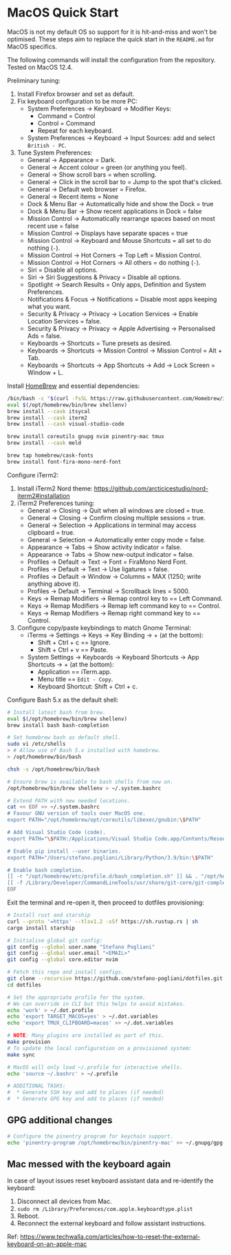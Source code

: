 # MacOS Quick Start

MacOS is not my default OS so support for it is hit-and-miss and won't be optimised.
These steps aim to replace the quick start in the `README.md` for MacOS specifics.

The following commands will install the configuration from the repository.
Tested on MacOS 12.4.

Preliminary tuning:

1. Install Firefox browser and set as default.
2. Fix keyboard configuration to be more PC:
   * System Preferences -> Keyboard -> Modifier Keys:
     * Command = Control
     * Control = Command
     * Repeat for each keyboard.
   * System Preferences -> Keyboard -> Input Sources: add and select `British - PC`.
3. Tune System Preferences:
   * General -> Appearance = Dark.
   * General -> Accent colour = green (or anything you feel).
   * General -> Show scroll bars = when scrolling.
   * General -> Click in the scroll bar to = Jump to the spot that's clicked.
   * General -> Default web browser = Firefox.
   * General -> Recent items = None
   * Dock & Menu Bar -> Automatically hide and show the Dock = true
   * Dock & Menu Bar -> Show recent applications in Dock = false
   * Mission Control -> Automatically rearrange spaces based on most recent use = false
   * Mission Control -> Displays have separate spaces = true
   * Mission Control -> Keyboard and Mouse Shortcuts = all set to do nothing (`-`).
   * Mission Control -> Hot Corners -> Top Left = Mission Control.
   * Mission Control -> Hot Corners -> All others = do nothing (`-`).
   * Siri = Disable all options.
   * Siri -> Siri Suggestions & Privacy = Disable all options.
   * Spotlight -> Search Results = Only apps, Definition and System Preferences.
   * Notifications & Focus -> Notifications = Disable most apps keeping what you want.
   * Security & Privacy -> Privacy -> Location Services -> Enable Location Services = false.
   * Security & Privacy -> Privacy -> Apple Advertising -> Personalised Ads = false.
   * Keyboards -> Shortcuts = Tune presets as desired.
   * Keyboards -> Shortcuts -> Mission Control -> Mission Control = Alt + Tab.
   * Keyboards -> Shortcuts -> App Shortcuts -> Add -> Lock Screen = Window + L.

Install [HomeBrew](https://brew.sh/) and essential dependencies:

```bash
/bin/bash -c "$(curl -fsSL https://raw.githubusercontent.com/Homebrew/install/HEAD/install.sh)"
eval $(/opt/homebrew/bin/brew shellenv)
brew install --cask itsycal
brew install --cask iterm2
brew install --cask visual-studio-code

brew install coreutils gnupg nvim pinentry-mac tmux
brew install --cask meld

brew tap homebrew/cask-fonts
brew install font-fira-mono-nerd-font
```

Configure iTerm2:

1. Install iTerm2 Nord theme: <https://github.com/arcticicestudio/nord-iterm2#installation>
2. iTerm2 Preferences tuning:
   * General -> Closing -> Quit when all windows are closed = true.
   * General -> Closing -> Confirm closing multiple sessions = true.
   * General -> Selection -> Applications in terminal may access clipboard = true.
   * General -> Selection -> Automatically enter copy mode = false.
   * Appearance -> Tabs -> Show activity indicator = false.
   * Appearance -> Tabs -> Show new-output indicator = false.
   * Profiles -> Default -> Text -> Font = FiraMono Nerd Font.
   * Profiles -> Default -> Text -> Use ligatures = false.
   * Profiles -> Default -> Window -> Columns = MAX (1250; write anything above it).
   * Profiles -> Default -> Terminal -> Scrollback lines = 5000.
   * Keys -> Remap Modifiers -> Remap control key to == Left Command.
   * Keys -> Remap Modifiers -> Remap left command key to == Control.
   * Keys -> Remap Modifiers -> Remap right command key to == Control.
3. Configure copy/paste keybindings to match Gnome Terminal:
   * iTerms -> Settings -> Keys -> Key Binding -> + (at the bottom):
     * Shift + Ctrl + c == Ignore.
     * Shift + Ctrl + v == Paste.
   * System Settings -> Keyboards -> Keyboard Shortcuts -> App Shortcuts -> + (at the bottom):
     * Application == iTerm.app.
     * Menu title == `Edit - Copy`.
     * Keyboard Shortcut: Shift + Ctrl + c.

Configure Bash 5.x as the default shell:

```bash
# Install latest bash from brew.
eval $(/opt/homebrew/bin/brew shellenv)
brew install bash bash-completion

# Set homebrew bash as default shell.
sudo vi /etc/shells
> # Allow use of Bash 5.x installed with homebrew.
> /opt/homebrew/bin/bash

chsh -s /opt/homebrew/bin/bash

# Ensure brew is available to bash shells from now on.
/opt/homebrew/bin/brew shellenv > ~/.system.bashrc

# Extend PATH with new needed locations.
cat << EOF >> ~/.system.bashrc
# Favour GNU version of tools over MacOS one.
export PATH="/opt/homebrew/opt/coreutils/libexec/gnubin:\$PATH"

# Add Visual Studio Code (code).
export PATH="\$PATH:/Applications/Visual Studio Code.app/Contents/Resources/app/bin"

# Enable pip install --user binaries.
export PATH="/Users/stefano.pogliani/Library/Python/3.9/bin:\$PATH"

# Enable bash completion.
[[ -r "/opt/homebrew/etc/profile.d/bash_completion.sh" ]] && . "/opt/homebrew/etc/profile.d/bash_completion.sh"
[[ -f /Library/Developer/CommandLineTools/usr/share/git-core/git-completion.bash ]] && . /Library/Developer/CommandLineTools/usr/share/git-core/git-completion.bash
EOF
```

Exit the terminal and re-open it, then proceed to dotfiles provisioning:

```bash
# Install rust and starship
curl --proto '=https' --tlsv1.2 -sSf https://sh.rustup.rs | sh
cargo install starship

# Initialise global git config:
git config --global user.name "Stefano Pogliani"
git config --global user.email "<EMAIL>"
git config --global core.editor nvim

# Fetch this repo and install configs.
git clone --recursive https://github.com/stefano-pogliani/dotfiles.git
cd dotfiles

# Set the appropriate profile for the system.
# We can override in CLI but this helps to avoid mistakes.
echo 'work' > ~/.dot.profile
echo 'export TARGET_MACOS=yes' > ~/.dot.variables
echo 'export TMUX_CLIPBOARD=macos' >> ~/.dot.variables

# NOTE: Many plugins are installed as part of this.
make provision
# To update the local configuration on a provisioned system:
make sync

# MacOS will only load ~/.profile for interactive shells.
echo 'source ~/.bashrc' > ~/.profile

# ADDITIONAL TASKS:
#  * Generate SSH key and add to places (if needed)
#  * Generate GPG key and add to places (if needed)
```

## GPG additional changes

```bash
# Configure the pinentry program for keychain support.
echo 'pinentry-program /opt/homebrew/bin/pinentry-mac' >> ~/.gnupg/gpg-agent.conf
```

## Mac messed with the keyboard again

In case of layout issues reset keyboard assistant data and re-identify the keyboard:

1. Disconnect all devices from Mac.
2. `sudo rm /Library/Preferences/com.apple.keyboardtype.plist`
3. Reboot.
4. Reconnect the external keyboard and follow assistant instructions.

Ref: <https://www.techwalla.com/articles/how-to-reset-the-external-keyboard-on-an-apple-mac>
